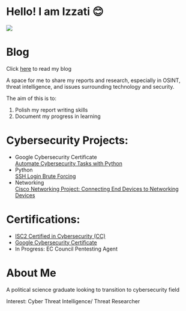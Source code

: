 # Hello! I am Izzati 😊

<a href="https://www.linkedin.com/in/nur-i-11517929b/"><img src="https://img.shields.io/badge/-LinkedIn-0072b1?&style=for-the-badge&logo=linkedin&logoColor=white" /></a>

#  Blog

Click <a href="https://izzati.bio">here</a> to read my blog

A space for me to share my reports and research, especially in OSINT, threat intelligence, and issues surrounding technology and security.

The aim of this is to:
1) Polish my report writing skills
2) Document my progress in learning
   
   

#  Cybersecurity Projects:

<ul>
<li>Google Cybersecurity Certificate</li>
  <a href="https://github.com/Appledoee/Google-Cybersecurity-Portfolio/blob/main/Automate%20Cybersecurity%20Tasks%20With%20Python/GC_Algorithm%20for%20file%20updates%20in%20Python.pdf">Automate Cybersecurity Tasks with Python</a>

<li>Python</li>
  <a href="https://github.com/Appledoee/SSH-login-brute-forcing/tree/main">SSH Login Brute Forcing</a>

   
 <li>Networking</li>
   <a href="https://github.com/Appledoee/Connectingdevicestonetworkingdevices/blob/main/Cisco%20Packet%20Tracer%20Project-%20Connecting%20end%20devices%20to%20networking%20devices.pdf">Cisco Networking Project: Connecting End Devices to Networking Devices</a>

</ul>

#  Certifications:

<ul>
  <li><a href="https://www.credly.com/badges/515d7d81-d9f5-42a4-b008-c35817c76b80">ISC2 Certified in Cybersecurity (CC)</a></li>
   <li><a href="https://www.credly.com/badges/1679f6b8-ede8-4ba6-908f-8b96f7d29c39/accept_via_sign_in">Google Cybersecurity Certificate</a></li>
  <li>In Progress: EC Council Pentesting Agent</li>
</ul>

# About Me

A political science graduate looking to transition to cybersecurity field 

Interest: Cyber Threat Intelligence/ Threat Researcher

